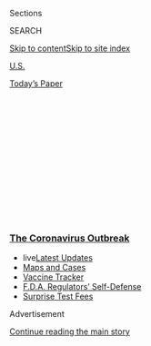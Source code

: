<div id="app">

<div>

<div>

<div>

<div class="NYTAppHideMasthead css-1q2w90k e1suatyy0">

<div class="section css-ui9rw0 e1suatyy2">

<div class="css-eph4ug er09x8g0">

<div class="css-6n7j50">

</div>

<span class="css-1dv1kvn">Sections</span>

<div class="css-10488qs">

<span class="css-1dv1kvn">SEARCH</span>

</div>

[Skip to content](#site-content)[Skip to site
index](#site-index)

</div>

<div id="masthead-section-label" class="css-1wr3we4 eaxe0e00">

[U.S.](https://www.nytimes3xbfgragh.onion/section/us)

</div>

<div class="css-10698na e1huz5gh0">

</div>

</div>

<div id="masthead-bar-one" class="section hasLinks css-15hmgas e1csuq9d3">

<div class="css-uqyvli e1csuq9d0">

</div>

<div class="css-1uqjmks e1csuq9d1">

</div>

<div class="css-9e9ivx">

[](https://myaccount.nytimes3xbfgragh.onion/auth/login?response_type=cookie&client_id=vi)

</div>

<div class="css-1bvtpon e1csuq9d2">

[Today’s
Paper](https://www.nytimes3xbfgragh.onion/section/todayspaper)

</div>

</div>

</div>

</div>

<div data-aria-hidden="false">

<div id="site-content" data-role="main">

<div>

<div class="css-1aor85t" style="opacity:0.000000001;z-index:-1;visibility:hidden">

<div class="css-1hqnpie">

<div class="css-epjblv">

<span class="css-17xtcya">[U.S.](/section/us)</span><span class="css-x15j1o">|</span><span class="css-fwqvlz">As
Trump Rails Against Voting by Mail, States Open the Door for
It</span>

</div>

<div class="css-k008qs">

<div class="css-1iwv8en">

<span class="css-18z7m18"></span>

<div>

</div>

</div>

<span class="css-1n6z4y">https://nyti.ms/2ZooJ7u</span>

<div class="css-1705lsu">

<div class="css-4xjgmj">

<div class="css-4skfbu" data-role="toolbar" data-aria-label="Social Media Share buttons, Save button, and Comments Panel with current comment count" data-testid="share-tools">

  - 
  - 
  - 
  - 
    
    <div class="css-6n7j50">
    
    </div>

  - 

</div>

</div>

</div>

</div>

</div>

</div>

<div class="css-13pd83m">

<div class="css-l9svim">

### [<span class="css-pa1jbp"><span class="css-1rxm0ex">The Coronavirus</span><span class="css-1rxm0ex"> Outbreak</span></span>](https://www.nytimes3xbfgragh.onion/news-event/coronavirus?name=styln-coronavirus-national&region=TOP_BANNER&block=storyline_menu_recirc&action=click&pgtype=Article&impression_id=a657b1b0-f4be-11ea-8528-3d6bd6e3ff1c&variant=undefined)

  - <span class="css-1qkutce"><span class="css-12clwdu">live</span>[Latest
    Updates](https://www.nytimes3xbfgragh.onion/2020/09/11/world/covid-19-coronavirus.html?name=styln-coronavirus-national&region=TOP_BANNER&block=storyline_menu_recirc&action=click&pgtype=Article&impression_id=a657b1b1-f4be-11ea-8528-3d6bd6e3ff1c&variant=undefined)</span>
  - <span class="css-1qkutce">[Maps and
    Cases](https://www.nytimes3xbfgragh.onion/interactive/2020/us/coronavirus-us-cases.html?name=styln-coronavirus-national&region=TOP_BANNER&block=storyline_menu_recirc&action=click&pgtype=Article&impression_id=a657b1b2-f4be-11ea-8528-3d6bd6e3ff1c&variant=undefined)</span>
  - <span class="css-1qkutce">[Vaccine
    Tracker](https://www.nytimes3xbfgragh.onion/interactive/2020/science/coronavirus-vaccine-tracker.html?name=styln-coronavirus-national&region=TOP_BANNER&block=storyline_menu_recirc&action=click&pgtype=Article&impression_id=a657b1b3-f4be-11ea-8528-3d6bd6e3ff1c&variant=undefined)</span>
  - <span class="css-1qkutce">[F.D.A. Regulators’
    Self-Defense](https://www.nytimes3xbfgragh.onion/2020/09/10/us/politics/fda-coronavirus-vaccine.html?name=styln-coronavirus-national&region=TOP_BANNER&block=storyline_menu_recirc&action=click&pgtype=Article&impression_id=a657d8c0-f4be-11ea-8528-3d6bd6e3ff1c&variant=undefined)</span>
  - <span class="css-1qkutce">[Surprise Test
    Fees](https://www.nytimes3xbfgragh.onion/2020/09/09/upshot/coronavirus-surprise-test-fees.html?name=styln-coronavirus-national&region=TOP_BANNER&block=storyline_menu_recirc&action=click&pgtype=Article&impression_id=a657d8c1-f4be-11ea-8528-3d6bd6e3ff1c&variant=undefined)</span>

</div>

</div>

<div id="top-wrapper" class="css-1sy8kpn">

<div id="top-slug" class="css-l9onyx">

Advertisement

</div>

[Continue reading the main
story](#after-top)

<div class="ad top-wrapper" style="text-align:center;height:100%;display:block;min-height:250px">

<div id="top" class="place-ad" data-position="top" data-size-key="top">

</div>

</div>

<div id="after-top">

</div>

</div>

<div>

<div id="sponsor-wrapper" class="css-1hyfx7x">

<div id="sponsor-slug" class="css-19vbshk">

Supported by

</div>

[Continue reading the main
story](#after-sponsor)

<div id="sponsor" class="ad sponsor-wrapper" style="text-align:center;height:100%;display:block">

</div>

<div id="after-sponsor">

</div>

</div>

<div class="css-186x18t">

</div>

<div class="css-1vkm6nb ehdk2mb0">

# As Trump Rails Against Voting by Mail, States Open the Door for It

</div>

Despite the president’s opposition, states are increasingly reducing
barriers to what many see as the safest way to vote amid the pandemic.

<div class="css-79elbk" data-testid="photoviewer-wrapper">

<div class="css-z3e15g" data-testid="photoviewer-wrapper-hidden">

</div>

<div class="css-1a48zt4 ehw59r15" data-testid="photoviewer-children">

![<span class="css-16f3y1r e13ogyst0" data-aria-hidden="true">Absentee
ballots were used for local elections in Garden City, Mich., this
month.</span><span class="css-cnj6d5 e1z0qqy90" itemprop="copyrightHolder"><span class="css-1ly73wi e1tej78p0">Credit...</span><span><span>Paul
Sancya/Associated
Press</span></span></span>](https://static01.graylady3jvrrxbe.onion/images/2020/05/21/us/21votebymail-1/merlin_172208523_880cb1de-9249-40b9-bf98-288163a89126-articleLarge.jpg?quality=75&auto=webp&disable=upscale)

</div>

</div>

<div class="css-18e8msd">

<div class="css-vp77d3 epjyd6m0">

<div class="css-1baulvz">

By [<span class="css-1baulvz last-byline" itemprop="name">Michael
Wines</span>](https://www.nytimes3xbfgragh.onion/by/michael-wines)

</div>

</div>

  - 
    
    <div class="css-ld3wwf e16638kd2">
    
    Published May 21, 2020Updated July 31,
    2020
    
    </div>

  - 
    
    <div class="css-4xjgmj">
    
    <div class="css-pvvomx" data-role="toolbar" data-aria-label="Social Media Share buttons, Save button, and Comments Panel with current comment count" data-testid="share-tools">
    
      - 
      - 
      - 
      - 
        
        <div class="css-6n7j50">
        
        </div>
    
      - 
    
    </div>
    
    </div>

</div>

</div>

<div class="section meteredContent css-1r7ky0e" name="articleBody" itemprop="articleBody">

<div class="css-1fanzo5 StoryBodyCompanionColumn">

<div class="css-53u6y8">

WASHINGTON — By threatening on Wednesday to [withhold federal grants to
Michigan and
Nevada](https://www.nytimes3xbfgragh.onion/2020/05/20/us/politics/trump-michigan-vote-by-mail.html)
if those states send absentee ballots or applications to voters,
President Trump has taken his latest stand against what is increasingly
viewed as a necessary option for voting amid a pandemic.

What he has not done is stop anyone from getting an absentee ballot.

</div>

</div>

<div>

</div>

<div class="css-1fanzo5 StoryBodyCompanionColumn">

<div class="css-53u6y8">

In the face of a pandemic, what was already limited opposition to
letting [voters mail in their
ballots](https://www.nytimes3xbfgragh.onion/2020/08/03/us/politics/trump-mail-in-voting.html)
has withered. [Eleven of the 16
states](https://ballotpedia.org/Changes_to_absentee/mail-in_voting_procedures_in_response_to_the_coronavirus_\(COVID-19\)_pandemic,_2020)
that limit who can vote absentee have eased their election rules this
spring to let anyone cast an absentee ballot in upcoming primary
elections — and in some cases, in November as well. Another state,
Texas, is fighting a court order to do so.

Four of those 11 states are [mailing
ballot](https://www.nytimes3xbfgragh.onion/2020/06/02/us/politics/republicans-mail-voting-trump.html)
applications to registered voters, just as Michigan and Nevada are
doing. And that does not count [34 other states and the District of
Columbia](https://www.brennancenter.org/our-work/research-reports/preparing-your-state-election-under-pandemic-conditions)
that already allow anyone to cast an absentee ballot, including five
states in which voting by mail is the preferred method by law.

</div>

</div>

<div class="css-1fanzo5 StoryBodyCompanionColumn">

<div class="css-53u6y8">

“Every once in a while you get the president of the United States
popping up and screaming against
[vote-by-mail](https://www.nytimes3xbfgragh.onion/2020/06/19/us/politics/nyc-vote-by-mail.html),
but states and both political parties are organizing their people for
it,” said Michael Waldman, the president of the Brennan Center for
Justice at New York University. “It’s a bizarre cognitive dissonance.”

Many of the states that have relaxed their rules have done so only for
pending primary elections, leaving the possibility that they could
choose not to do so in November. But that is highly unlikely, said
Daniel A. Smith, a University of Florida political scientist and expert
on mail ballots.

“The horse is out of the barn whether it’s primaries or the general
election,” he said. “The optics are such that states will be under
enormous pressure to continue to allow mail voting in the fall.”

</div>

</div>

<div>

</div>

<div class="css-1fanzo5 StoryBodyCompanionColumn">

<div class="css-53u6y8">

Even as the president has offered support for some groups of absentee
voters like older Americans and military serving abroad — and even as he
votes absentee himself — Mr. Trump has regularly warned with no factual
basis that allowing widespread voting by mail [was a recipe for election
theft](https://www.nytimes3xbfgragh.onion/2020/05/20/us/politics/trump-michigan-vote-by-mail.html?action=click&module=Spotlight&pgtype=Homepage).
“You get thousands and thousands of people sitting in somebody’s living
room, signing ballots all over the place,” Mr. Trump said at a White
House briefing last month.

</div>

</div>

<div class="css-1fanzo5 StoryBodyCompanionColumn">

<div class="css-53u6y8">

Despite [ballot stuffing scandals in the nation’s
past,](https://vdocuments.mx/the-terre-haute-election-trial.html) and
[an absentee vote scandal involving Republicans in North
Carolina](https://www.nytimes3xbfgragh.onion/2019/02/18/us/north-carolina-election-fraud.html?action=click&module=RelatedCoverage&pgtype=Article&region=Footer)
in 2018, nothing remotely comparable has been documented in modern
American politics or linked to voting by
mail.

<div id="NYT_MAIN_CONTENT_1_REGION" class="css-9tf9ac">

<div>

<div id="styln-covid-updates-world" class="section interactive-content interactive-size-medium css-1ftcdic">

<div class="css-17ih8de interactive-body">

<div id="styln-briefing-block" data-asset-id="QXJ0aWNsZTpueXQ6Ly9hcnRpY2xlLzJiYjYwYTJiLTY3NjItNTg3NC1iMGVhLWY4NzRhMjE3NTQyZA==">

<div class="briefing-block-header-section">

# [Latest Updates: The Coronavirus Outbreak](https://www.nytimes3xbfgragh.onion/2020/09/11/world/covid-19-coronavirus.html?action=click&pgtype=Article&state=default&region=MAIN_CONTENT_1&context=storylines_live_updates)

<div class="briefing-block-ts">

Updated 2020-09-12T06:06:49.934Z

</div>

</div>

  - [Fauci cautions the virus could disrupt life in the U.S. until
    ‘maybe even towards the end
    of 2021.’](https://www.nytimes3xbfgragh.onion/2020/09/11/world/covid-19-coronavirus.html?action=click&pgtype=Article&state=default&region=MAIN_CONTENT_1&context=storylines_live_updates#link-dfb8a16)
  - [From Asia to Africa, China promotes its vaccine candidates to win
    friends.](https://www.nytimes3xbfgragh.onion/2020/09/11/world/covid-19-coronavirus.html?action=click&pgtype=Article&state=default&region=MAIN_CONTENT_1&context=storylines_live_updates#link-7104d154)
  - [The other way the virus will kill:
    hunger.](https://www.nytimes3xbfgragh.onion/2020/09/11/world/covid-19-coronavirus.html?action=click&pgtype=Article&state=default&region=MAIN_CONTENT_1&context=storylines_live_updates#link-393ad215)

<div class="briefing-block-footer">

<div class="briefing-block-footer-meta">

[See more
updates](https://www.nytimes3xbfgragh.onion/2020/09/11/world/covid-19-coronavirus.html?action=click&pgtype=Article&state=default&region=MAIN_CONTENT_1&context=storylines_live_updates)

</div>

<div class="briefing-block-briefinglinks">

<span>More live coverage:</span>
[Markets](https://www.nytimes3xbfgragh.onion/live/2020/09/11/business/stock-market-today-coronavirus?action=click&pgtype=Article&state=default&region=MAIN_CONTENT_1&context=storylines_live_updates)

</div>

</div>

</div>

</div>

</div>

</div>

</div>

What little fraud that occurs is often committed by insiders, not
voters, and limiting mail balloting or enacting measures like ID laws
would not deter it. The latest example: Two local political figures
[pleaded guilty on
Thursday](https://www.inquirer.com/news/voter-fraud-philadelphia-ward-leader-judge-of-elections-domenick-demuro-guilty-plea-20200521.html)
to accepting $2,500 in bribes to stuff ballot boxes in three
Philadelphia judicial races.

</div>

</div>

<div class="css-79elbk" data-testid="photoviewer-wrapper">

<div class="css-z3e15g" data-testid="photoviewer-wrapper-hidden">

</div>

<div class="css-1a48zt4 ehw59r15" data-testid="photoviewer-children">

![<span class="css-16f3y1r e13ogyst0" data-aria-hidden="true">Scanning
absentee ballots for the presidential primary in Columbus, Ohio, last
month.</span><span class="css-cnj6d5 e1z0qqy90" itemprop="copyrightHolder"><span class="css-1ly73wi e1tej78p0">Credit...</span><span>Paul
Vernon/Reuters</span></span>](https://static01.graylady3jvrrxbe.onion/images/2020/05/21/us/21votebymail-2/merlin_171999825_b1f79bbc-bdbb-42d3-8e78-771b99077295-articleLarge.jpg?quality=75&auto=webp&disable=upscale)

</div>

</div>

<div class="css-1fanzo5 StoryBodyCompanionColumn">

<div class="css-53u6y8">

Still, some conservative advocacy groups have embraced Mr. Trump’s view,
even [going to court to block the
expansion](https://truethevote.org/true-the-vote-continues-battle-to-protect-voters-in-nevada-and-virginia/)
of absentee balloting during the pandemic. Republican-controlled
legislatures in Louisiana and Oklahoma also have bridled at making
voting easier. More legal battles ahead of the November election seem
certain.

<div id="NYT_MAIN_CONTENT_2_REGION" class="css-9tf9ac">

<div>

</div>

</div>

But in many other states, governments controlled by each of the
political camps have moved in the other direction.

In lawsuits and elsewhere, voting-rights advocates and Democrats have
taken aim at state rules on voting that they see as discriminatory. In
Texas, a federal court ruled this week that a state regulation granting
blanket absentee-ballot privileges to voters over 65 — a not-uncommon
exception nationally — discriminated against younger voters.

Elsewhere, lawsuits have sought to expand a common exception allowing
absentee voting by people too sick to go to the polls. The goal is to
cover voters who fear catching the coronavirus while in line at a
polling place. A number of states have adopted that view, ruling that
voters who reasonably fear exposure to the virus have a right to vote
remotely.

</div>

</div>

<div class="css-1fanzo5 StoryBodyCompanionColumn">

<div class="css-53u6y8">

Jocelyn Benson, the Democratic secretary of state in Michigan, said this
week that the state would mail applications for absentee ballots to all
7.7 million registered voters for both the August primary and the
November general election. The Legislature in deeply Republican South
Carolina expanded absentee voting rights last week as a lawsuit pressing
that cause lay before the state’s Supreme Court.

In West Virginia, the Republican secretary of state [sent absentee
ballot
applications](https://www.wsaz.com/content/news/More-room-for-voter-fraud-with-WVa-absentee-ballots-569763811.html)
last month to each of the state’s 1.2 million registered voters; so far,
nearly one in five has asked to vote absentee.

And in Kentucky, Republicans and Democrats agreed three weeks ago on [an
emergency
plan](https://governor.ky.gov/attachments/20200424_Executive-Order_2020-296_SOE-Relating-to-Elections.pdf)
that allows any voter to request an absentee ballot online and submit it
by mail or at drop-off points for two weeks before the state’s June 23
primary. Michael G. Adams, the Republican secretary of state, told
National Public Radio last week that he had been excoriated by his party
for [mailing postcards to
voters](https://www.npr.org/2020/05/15/856189149/it-s-partly-on-me-gop-official-says-fraud-warnings-hamper-vote-by-mail-push)
explaining the new rules.

“The biggest challenge I have right now is making the concept of
absentee voting less toxic for Republicans,” said Mr. Adams, who won
election on a platform underscoring the threat of voter fraud.

Many political analysts say they find that odd. Until now, the
decade-long crusade by Republicans against voter fraud has focused
largely on requiring ID cards at polling places, supposedly to counter
the distant possibility that an impersonator might make it into a voting
booth. Studies show that fraud among absentee voters, while still rare,
is more common — but that those voters have tended to be both older and
white, a demographic that favors Republicans and Mr. Trump.

“Before 2018, Republicans loved mail balloting,” Michael McDonald, a
University of Florida political science professor and elections expert,
said.

</div>

</div>

<div class="css-79elbk" data-testid="photoviewer-wrapper">

<div class="css-z3e15g" data-testid="photoviewer-wrapper-hidden">

</div>

<div class="css-1a48zt4 ehw59r15" data-testid="photoviewer-children">

<div class="css-1xdhyk6 erfvjey0">

<span class="css-1ly73wi e1tej78p0">Image</span>

<div class="css-zjzyr8">

<div data-testid="lazyimage-container" style="height:217.17777777777778px">

</div>

</div>

</div>

<span class="css-16f3y1r e13ogyst0" data-aria-hidden="true">A worker
processing absentee ballots in Milwaukee last
month.</span><span class="css-cnj6d5 e1z0qqy90" itemprop="copyrightHolder"><span class="css-1ly73wi e1tej78p0">Credit...</span><span>Mark
Hoffman/Milwaukee Journal-Sentinel, via Associated Press</span></span>

</div>

</div>

<div class="css-1fanzo5 StoryBodyCompanionColumn">

<div class="css-53u6y8">

Mr. Trump said in March that Democrat-backed election proposals for
expanded voting by mail would ensure that “you’d never have a Republican
elected in this country again.” Indeed, many Republicans and Democrats
alike believe that expanding mail voting would increase Democratic
turnout.

</div>

</div>

<div class="css-1fanzo5 StoryBodyCompanionColumn">

<div class="css-53u6y8">

Their reasoning is that many more absentee ballots have traditionally
been cast by wealthier and more educated voters and expanding voting by
mail would add more votes by the low-income and minority voters who tend
to lean Democratic and have a harder time getting to polls on Election
Day.

But both academic studies and changing demographics throw that into
question. Under Mr. Trump, the Republican base has shifted greatly
toward white people with less education, while wealthier suburbanites
have become increasingly Democratic. Studies in states that use voting
by mail indicate it does not favor either party.

And in any case, mail voting is increasingly the norm everywhere: In
2016, nearly one in four voters cast absentee or mail ballots, twice the
share in 2004.

Mr. McDonald and other experts argue that the greatest threat posed by a
shift to voting by mail has nothing to do with fraud. Rather, they say,
it is the very real prospect that a tsunami of mail votes could
overwhelm both postal workers and election officials, creating a snarl
in tallying and certifying votes that would allow a candidate to claim
that late-counted votes were fraudulent.

Mr. Trump’s unfounded assertions that mail balloting in Michigan and
Nevada encourage fraud suggest that he could be laying the ground for
such a scenario, said Richard Hasen, an election law expert at the
University of California, Irvine.

“I think he’s trying to undermine confidence in elections,” Mr. Hasen
said. “Maybe he’s not being conscious about what he’s doing. But he’s
acting as if he has a plan.”

</div>

</div>

<div>

</div>

</div>

<div>

</div>

<div>

</div>

<div>

</div>

<div>

<div id="bottom-wrapper" class="css-1ede5it">

<div id="bottom-slug" class="css-l9onyx">

Advertisement

</div>

[Continue reading the main
story](#after-bottom)

<div id="bottom" class="ad bottom-wrapper" style="text-align:center;height:100%;display:block;min-height:90px">

</div>

<div id="after-bottom">

</div>

</div>

</div>

</div>

</div>

## Site Index

<div>

</div>

## Site Information Navigation

  - [© <span>2020</span> <span>The New York Times
    Company</span>](https://help.nytimes3xbfgragh.onion/hc/en-us/articles/115014792127-Copyright-notice)

<!-- end list -->

  - [NYTCo](https://www.nytco.com/)
  - [Contact
    Us](https://help.nytimes3xbfgragh.onion/hc/en-us/articles/115015385887-Contact-Us)
  - [Work with us](https://www.nytco.com/careers/)
  - [Advertise](https://nytmediakit.com/)
  - [T Brand Studio](http://www.tbrandstudio.com/)
  - [Your Ad
    Choices](https://www.nytimes3xbfgragh.onion/privacy/cookie-policy#how-do-i-manage-trackers)
  - [Privacy](https://www.nytimes3xbfgragh.onion/privacy)
  - [Terms of
    Service](https://help.nytimes3xbfgragh.onion/hc/en-us/articles/115014893428-Terms-of-service)
  - [Terms of
    Sale](https://help.nytimes3xbfgragh.onion/hc/en-us/articles/115014893968-Terms-of-sale)
  - [Site
    Map](https://spiderbites.nytimes3xbfgragh.onion)
  - [Help](https://help.nytimes3xbfgragh.onion/hc/en-us)
  - [Subscriptions](https://www.nytimes3xbfgragh.onion/subscription?campaignId=37WXW)

</div>

</div>

</div>

</div>

